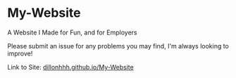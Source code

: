 # My-Website
A Website I Made for Fun, and for Employers

Please submit an issue for any problems you may find, I'm always looking to improve!

Link to Site: [dillonhhh.github.io/My-Website](https://dillonhhh.github.io/My-Website)
